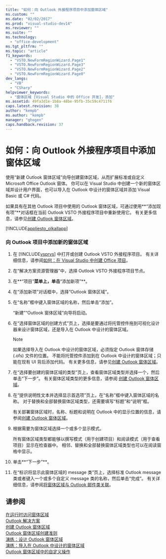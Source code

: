 ```yaml
---
title: "如何：向 Outlook 外接程序项目中添加窗体区域"
ms.custom: ""
ms.date: "02/02/2017"
ms.prod: "visual-studio-dev14"
ms.reviewer: ""
ms.suite: ""
ms.technology: 
  - "office-development"
ms.tgt_pltfrm: ""
ms.topic: "article"
f1_keywords: 
  - "VSTO.NewFormRegionWizard.Page1"
  - "VSTO.NewFormRegionWizard.Page3"
  - "VSTO.NewFormRegionWizard.Page2"
  - "VSTO.NewFormRegionWizard.Page0"
dev_langs: 
  - "VB"
  - "CSharp"
helpviewer_keywords: 
  - "窗体区域 [Visual Studio 中的 Office 开发]，添加"
ms.assetid: 49fa3d1e-1b8a-48be-95fb-35c59c4711f6
caps.latest.revision: 38
author: "kempb"
ms.author: "kempb"
manager: "ghogen"
caps.handback.revision: 37
---
```

# 如何：向 Outlook 外接程序项目中添加窗体区域
  使用“新建 Outlook 窗体区域”向导创建窗体区域，从而扩展标准或自定义 Microsoft Office Outlook 窗体。 你可以在 Visual Studio 中创建一个新的窗体区域并设计用户界面，也可以导入在 Outlook 中设计的窗体区域并添加 Visual Basic 或 C\# 代码。  
  
 如果具有在其他 Outlook 项目中使用的 Outlook 窗体区域，可通过使用**“添加现有项”**对话框在当前 Outlook VSTO 外接程序项目中重新使用它。 有关更多信息，请参见[创建 Outlook 窗体区域](../vsto/creating-outlook-form-regions.md)。  
  
 [!INCLUDE[appliesto_olkallapp](../vsto/includes/appliesto-olkallapp-md.md)]  
  
### 向 Outlook 项目中添加新的窗体区域  
  
1.  在 [!INCLUDE[vsprvs](../sharepoint/includes/vsprvs-md.md)] 中打开或创建 Outlook VSTO 外接程序项目。 有关详细信息，请参阅[如何：在 Visual Studio 中创建 Office 项目](../vsto/how-to-create-office-projects-in-visual-studio.md)。  
  
2.  在“解决方案资源管理器”中，选择 Outlook VSTO 外接程序项目节点。  
  
3.  在**“项目”**菜单上，单击**“添加新项”**。  
  
4.  在“添加新项”对话框中，选择“Outlook 窗体区域”。  
  
5.  在“名称”框中键入窗体区域的名称，然后单击“添加”。  
  
     “新建”“Outlook 窗体区域”向导将启动。  
  
6.  在“选择窗体区域的创建方式”页上，选择是要通过将托管控件拖到可视化设计器来设计窗体区域，还是导入在 Outlook 中设计的窗体区域。  
  
    > [!NOTE]  
    >  如果选择导入在 Outlook 中设计的窗体区域，必须指定 Outlook 窗体存储 \(.ofs\) 文件的位置。 不能将托管控件添加到在 Outlook 中设计的窗体区域；只能在现有 UI 背后添加代码。 有关更多信息，请参见[创建 Outlook 窗体区域](../vsto/creating-outlook-form-regions.md)。  
  
7.  在“选择要创建的窗体区域的类型”页上，查看窗体区域类型并选择一个，然后单击“下一步”。 有关窗体区域类型的更多信息，请参阅 [创建 Outlook 窗体区域](../vsto/creating-outlook-form-regions.md)。  
  
8.  在“提供说明性文本并选择显示首选项”页上，在“名称”框中键入窗体区域的名称。 对于替换和全部替换窗体区域类型，还需要填写“标题”和“说明”框。  
  
     有关部署窗体区域时，名称、标题和说明在 Outlook 中的显示位置的信息，请参阅[创建 Outlook 窗体区域](../vsto/creating-outlook-form-regions.md)。  
  
9. 根据需要为窗体区域选择一个或多个显示模式。  
  
     所有窗体区域类型都能够以撰写模式（用于创建项目）和阅读模式（用于查看项目）显示在检查器中。 相邻、替换和全部替换窗体区域类型也可以在阅读窗格中显示。  
  
10. 单击**“下一步”**。  
  
11. 在“标识将显示此窗体区域的 message 类”页上，选择标准 Outlook message 类或者键入一个或多个自定义 message 类的名称，然后单击“完成”。 有关详细信息，请参阅[将窗体区域与 Outlook 邮件类关联](../vsto/associating-a-form-region-with-an-outlook-message-class.md)。  
  
## 请参阅  
 [在运行时访问窗体区域](../vsto/accessing-a-form-region-at-run-time.md)   
 [Outlook 解决方案](../vsto/outlook-solutions.md)   
 [创建 Outlook 窗体区域](../vsto/creating-outlook-form-regions.md)   
 [Outlook 窗体区域创建准则](../vsto/guidelines-for-creating-outlook-form-regions.md)   
 [演练：设计 Outlook 窗体区域](../vsto/walkthrough-designing-an-outlook-form-region.md)   
 [演练：导入在 Outlook 中设计的窗体区域](../vsto/walkthrough-importing-a-form-region-that-is-designed-in-outlook.md)   
 [Outlook 窗体区域中的自定义操作](../vsto/custom-actions-in-outlook-form-regions.md)  
  
  